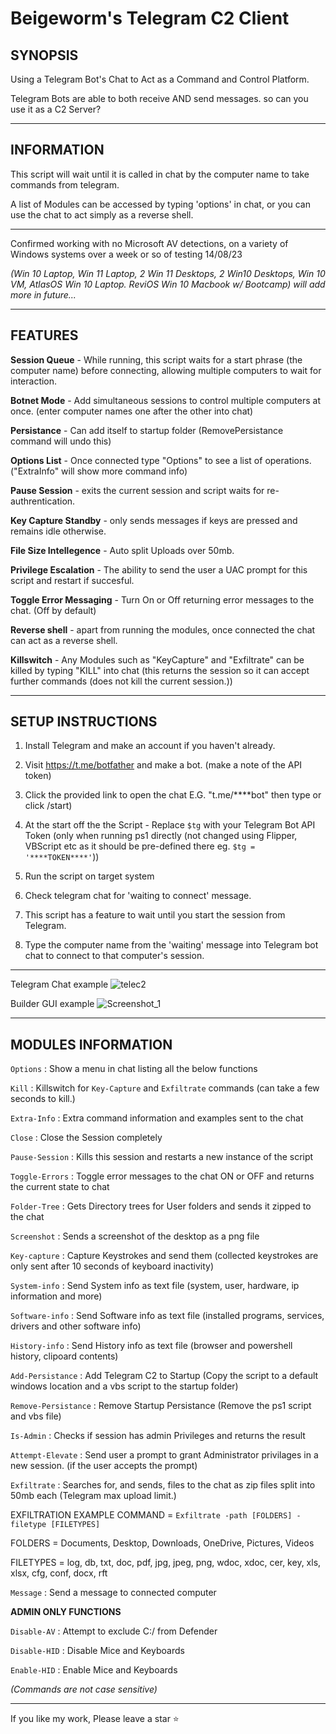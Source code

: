 # Beigeworm's Telegram C2 Client 

**SYNOPSIS**
-------------

Using a Telegram Bot's Chat to Act as a Command and Control Platform.

Telegram Bots are able to both receive AND send messages. so can you use it as a C2 Server?

-----------------------------------------------------------------------------------------------------------------------------

**INFORMATION**
---------------

This script will wait until it is called in chat by the computer name to take commands from telegram.

A list of Modules can be accessed by typing 'options' in chat, or you can use the chat to act simply as a reverse shell.

-----------------------------------------------------------------------------------------------------------------------------

Confirmed working with no Microsoft AV detections, on a variety of Windows systems over a week or so of testing 14/08/23

*(Win 10 Laptop, Win 11 Laptop, 2 Win 11 Desktops, 2 Win10 Desktops, Win 10 VM, AtlasOS Win 10 Laptop. ReviOS Win 10 Macbook w/ Bootcamp) will add more in future...*

-----------------------------------------------------------------------------------------------------------------------------

**FEATURES**
-------------

**Session Queue**          - While running, this script waits for a start phrase (the computer name) before connecting, allowing multiple computers to wait for interaction.

**Botnet Mode**            - Add simultaneous sessions to control multiple computers at once. (enter computer names one after the other into chat)

**Persistance**            - Can add itself to startup folder (RemovePersistance command will undo this)

**Options List**           - Once connected type "Options" to see a list of operations. ("ExtraInfo" will show more command info)

**Pause Session**          - exits the current session and script waits for re-authrentication.

**Key Capture Standby**    - only sends messages if keys are pressed and remains idle otherwise.

**File Size Intellegence** - Auto split Uploads over 50mb.

**Privilege Escalation**   - The ability to send the user a UAC prompt for this script and restart if succesful.

**Toggle Error Messaging** - Turn On or Off returning error messages to the chat. (Off by default)

**Reverse shell**          - apart from running the modules, once connected the chat can act as a reverse shell.

**Killswitch**             - Any Modules such as "KeyCapture" and "Exfiltrate" can be killed by typing "KILL" into chat
                         (this returns the session so it can accept further commands (does not kill the current session.))
                         
-----------------------------------------------------------------------------------------------------------------------------

**SETUP INSTRUCTIONS**
----------------------
 1. Install Telegram and make an account if you haven't already.

 2. Visit https://t.me/botfather and make a bot. (make a note of the API token)
 
 3. Click the provided link to open the chat E.G. "t.me/****bot" then type or click /start)

 4. At the start off the the Script - Replace `$tg` with your Telegram Bot API Token (only when running ps1 directly (not changed using Flipper, VBScript etc as it should be pre-defined there eg. `$tg = '****TOKEN****'`))
 
 5. Run the script on target system
 
 6. Check telegram chat for 'waiting to connect' message.
 
 7. This script has a feature to wait until you start the session from Telegram.
 
 8. Type the computer name from the 'waiting' message into Telegram bot chat to connect to that computer's session.

-----------------------------------------------------------------------------------------------------------------------------


Telegram Chat example
![telec2](https://github.com/beigeworm/Powershell-Tools-and-Toys/assets/93350544/58ec957d-4792-4d5a-9f06-ced4ccc3408d)

Builder GUI example
![Screenshot_1](https://github.com/beigeworm/Powershell-Tools-and-Toys/assets/93350544/5424ba95-d4bd-4667-a2b5-cf681f049698)


-----------------------------------------------------------------------------------------------------------------------------

**MODULES INFORMATION**
-----------------------

`Options`           : Show a menu in chat listing all the below functions

`Kill`              : Killswitch for `Key-Capture` and `Exfiltrate` commands (can take a few seconds to kill.)

`Extra-Info`        : Extra command information and examples sent to the chat

`Close`             : Close the Session completely

`Pause-Session`      : Kills this session and restarts a new instance of the script

`Toggle-Errors`      : Toggle error messages to the chat ON or OFF and returns the current state to chat

`Folder-Tree`        : Gets Directory trees for User folders and sends it zipped to the chat

`Screenshot`        : Sends a screenshot of the desktop as a png file

`Key-capture`        : Capture Keystrokes and send them (collected keystrokes are only sent after 10 seconds of keyboard inactivity)

`System-info`        : Send System info as text file (system, user, hardware, ip information and more)

`Software-info`      : Send Software info as text file (installed programs, services, drivers and other software info)

`History-info`       : Send History info as text file (browser and powershell history, clipoard contents)

`Add-Persistance`    : Add Telegram C2 to Startup (Copy the script to a default windows location and a vbs script to the startup folder)

`Remove-Persistance` : Remove Startup Persistance (Remove the ps1 script and vbs file)

`Is-Admin`           : Checks if session has admin Privileges and returns the result

`Attempt-Elevate`    : Send user a prompt to grant Administrator privilages in a new session. (if the user accepts the prompt)

`Exfiltrate`        : Searches for, and sends, files to the chat as zip files split into 50mb each (Telegram max upload limit.)

 EXFILTRATION EXAMPLE COMMAND  =  `Exfiltrate -path [FOLDERS] -filetype [FILETYPES]`
 
 FOLDERS = Documents, Desktop, Downloads, OneDrive, Pictures, Videos
 
 FILETYPES = log, db, txt, doc, pdf, jpg, jpeg, png, wdoc, xdoc, cer, key, xls, xlsx, cfg, conf, docx, rft

`Message`           : Send a message to connected computer
 
**ADMIN ONLY FUNCTIONS**

`Disable-AV`        : Attempt to exclude C:/ from Defender

`Disable-HID`       : Disable Mice and Keyboards

`Enable-HID`        : Enable Mice and Keyboards

*(Commands are not case sensitive)*
 
-----------------------------------------------------------------------------------------------------------------------------

If you like my work, Please leave a star ⭐
